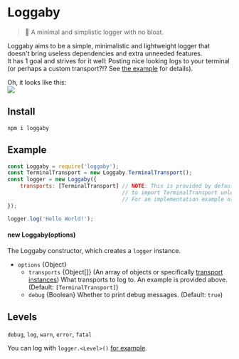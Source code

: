 # Loggaby
> 📝 A minimal and simplistic logger with no bloat.

Loggaby aims to be a simple, minimalistic and lightweight logger that doesn't bring useless dependencies and extra unneeded features.  
It has 1 goal and strives for it well: Posting nice looking logs to your terminal (or perhaps a custom transport?!? See [the example](#example) for details).  

Oh, it looks like this:  
![](https://modeus.is-inside.me/V6nRi6i6.png)
## Install
`npm i loggaby`

## Example
```js
const Loggaby = require('loggaby');
const TerminalTransport = new Loggaby.TerminalTransport();
const logger = new Loggaby({
	transports: [TerminalTransport] // NOTE: This is provided by default. There is no reason
									// to import TerminalTransport unless adding your own extra transports.
									// For an implementation example of a Transport, see `lib/transports/TerminalTransport.js`
});

logger.log('Hello World!');
```

#### new Loggaby(options) 
The Loggaby constructor, which creates a `logger` instance.
- `options` {Object}
  - `transports` {Object[]} (An array of objects or specifically [transport instances](lib/transports/)) What transports to log to. An example is provided above. (Default: `[TerminalTransport]`)
  - `debug` {Boolean} Whether to print debug messages. (Default: `true`)

## Levels
`debug`, `log`, `warn`, `error`,  `fatal`  

You can log with `logger.<Level>()` [for example](#example).